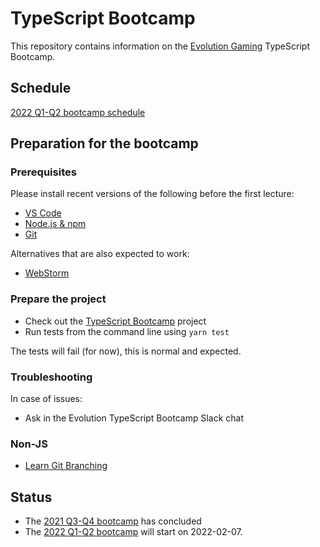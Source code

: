 # TypeScript Bootcamp

This repository contains information on the [Evolution Gaming](https://eng.evolutiongaming.com/) TypeScript Bootcamp.

## Schedule

[2022 Q1-Q2 bootcamp schedule](Schedule.md)

## Preparation for the bootcamp

### Prerequisites

Please install recent versions of the following before the first lecture:
- [VS Code](https://code.visualstudio.com/)
- [Node.js & npm](https://nodejs.org/en/)
- [Git](https://git-scm.com/downloads)

Alternatives that are also expected to work:
- [WebStorm](https://www.jetbrains.com/webstorm/download/)

### Prepare the project

- Check out the [TypeScript Bootcamp](https://github.com/evolution-gaming/typescript-bootcamp) project
- Run tests from the command line using `yarn test`

The tests will fail (for now), this is normal and expected.

### Troubleshooting

In case of issues:
- Ask in the Evolution TypeScript Bootcamp Slack chat

### Non-JS

- [Learn Git Branching](https://learngitbranching.js.org/)

## Status

* The [2021 Q3-Q4 bootcamp](/presentations/2021-q2-q3/Schedule.md) has concluded
* The [2022 Q1-Q2 bootcamp](Schedule.md) will start on 2022-02-07.
